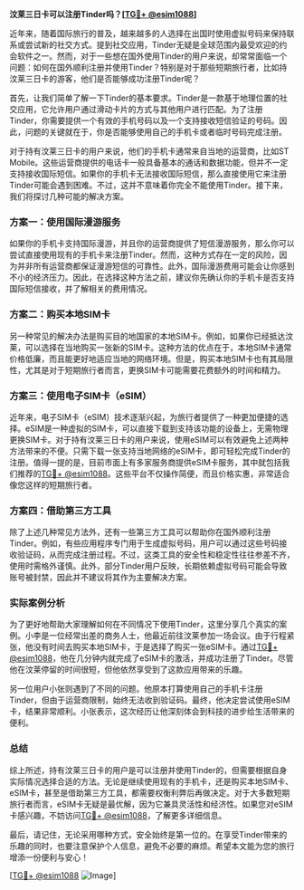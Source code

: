 **汶莱三日卡可以注册Tinder吗？[[TG💪+ @esim1088](https://t.me/s/esim1088)]**

近年来，随着国际旅行的普及，越来越多的人选择在出国时使用虚拟号码来保持联系或尝试新的社交方式。提到社交应用，Tinder无疑是全球范围内最受欢迎的约会软件之一。然而，对于一些想在国外使用Tinder的用户来说，却常常面临一个问题：如何在国外顺利注册并使用Tinder？特别是对于那些短期旅行者，比如持汶莱三日卡的游客，他们是否能够成功注册Tinder呢？

首先，让我们简单了解一下Tinder的基本要求。Tinder是一款基于地理位置的社交应用，它允许用户通过滑动卡片的方式与其他用户进行匹配。为了注册Tinder，你需要提供一个有效的手机号码以及一个支持接收短信验证的号码。因此，问题的关键就在于，你是否能够使用自己的手机卡或者临时号码完成注册。

对于持有汶莱三日卡的用户来说，他们的手机卡通常来自当地的运营商，比如ST Mobile。这些运营商提供的电话卡一般具备基本的通话和数据功能，但并不一定支持接收国际短信。如果你的手机卡无法接收国际短信，那么直接使用它来注册Tinder可能会遇到困难。不过，这并不意味着你完全不能使用Tinder。接下来，我们将探讨几种可能的解决方案。

### 方案一：使用国际漫游服务

如果你的手机卡支持国际漫游，并且你的运营商提供了短信漫游服务，那么你可以尝试直接使用现有的手机卡来注册Tinder。然而，这种方式存在一定的风险，因为并非所有运营商都保证漫游短信的可靠性。此外，国际漫游费用可能会让你感到不小的经济压力。因此，在选择这种方法之前，建议你先确认你的手机卡是否支持国际短信接收，并了解相关的费用情况。

### 方案二：购买本地SIM卡

另一种常见的解决办法是购买目的地国家的本地SIM卡。例如，如果你已经抵达汶莱，可以选择在当地购买一张新的SIM卡。这种方法的优点在于，本地SIM卡通常价格低廉，而且能更好地适应当地的网络环境。但是，购买本地SIM卡也有其局限性，尤其是对于短期旅行者而言，更换SIM卡可能需要花费额外的时间和精力。

### 方案三：使用电子SIM卡（eSIM）

近年来，电子SIM卡（eSIM）技术逐渐兴起，为旅行者提供了一种更加便捷的选择。eSIM是一种虚拟的SIM卡，可以直接下载到支持该功能的设备上，无需物理更换SIM卡。对于持有汶莱三日卡的用户来说，使用eSIM可以有效避免上述两种方法带来的不便。只需下载一张支持当地网络的eSIM卡，即可轻松完成Tinder的注册。值得一提的是，目前市面上有多家服务商提供eSIM卡服务，其中就包括我们推荐的[TG💪+ @esim1088](https://t.me/s/esim1088)。这些平台不仅操作简便，而且价格实惠，非常适合像您这样的短期旅行者。

### 方案四：借助第三方工具

除了上述几种常见方法外，还有一些第三方工具可以帮助你在国外顺利注册Tinder。例如，有些应用程序专门用于生成虚拟号码，用户可以通过这些号码接收验证码，从而完成注册过程。不过，这类工具的安全性和稳定性往往参差不齐，使用时需格外谨慎。此外，部分Tinder用户反映，长期依赖虚拟号码可能会导致账号被封禁，因此并不建议将其作为主要解决方案。

### 实际案例分析

为了更好地帮助大家理解如何在不同情况下使用Tinder，这里分享几个真实的案例。小李是一位经常出差的商务人士，他最近前往汶莱参加一场会议。由于行程紧张，他没有时间去购买本地SIM卡，于是选择了购买一张eSIM卡。通过[TG💪+ @esim1088](https://t.me/s/esim1088)，他在几分钟内就完成了eSIM卡的激活，并成功注册了Tinder。尽管他在汶莱停留的时间很短，但他依然享受到了这款应用带来的乐趣。

另一位用户小张则遇到了不同的问题。他原本打算使用自己的手机卡注册Tinder，但由于运营商限制，始终无法收到验证码。最终，他决定尝试使用eSIM卡，结果非常顺利。小张表示，这次经历让他深刻体会到科技的进步给生活带来的便利。

### 总结

综上所述，持有汶莱三日卡的用户是可以注册并使用Tinder的，但需要根据自身实际情况选择合适的方法。无论是继续使用现有的手机卡，还是购买本地SIM卡、eSIM卡，甚至是借助第三方工具，都需要权衡利弊后再做决定。对于大多数短期旅行者而言，eSIM卡无疑是最优解，因为它兼具灵活性和经济性。如果您对eSIM卡感兴趣，不妨访问[TG💪+ @esim1088](https://t.me/s/esim1088)，了解更多详细信息。

最后，请记住，无论采用哪种方式，安全始终是第一位的。在享受Tinder带来的乐趣的同时，也要注意保护个人信息，避免不必要的麻烦。希望本文能为您的旅行增添一份便利与安心！

[[TG💪+ @esim1088](https://t.me/s/esim1088) ![Image](https://i.postimg.cc/4NQfJmqS/Snipaste-2025-05-13-00-14-12.png)]
